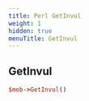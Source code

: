 ```yaml
---
title: Perl GetInvul
weight: 1
hidden: true
menuTitle: GetInvul
---
```

## GetInvul
```perl
$mob->GetInvul()
```